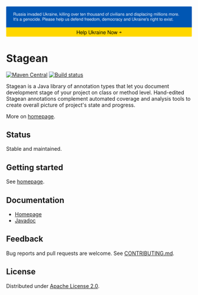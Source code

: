 <!--- Generated by scripts/configure.py --->
[![SWUbanner](https://raw.githubusercontent.com/vshymanskyy/StandWithUkraine/main/banner2-direct.svg)](https://github.com/vshymanskyy/StandWithUkraine/blob/main/docs/README.md)

# Stagean

[![Maven Central](https://img.shields.io/maven-central/v/com.machinezoo.stagean/stagean)](https://search.maven.org/artifact/com.machinezoo.stagean/stagean)
[![Build status](https://github.com/robertvazan/stagean/workflows/build/badge.svg)](https://github.com/robertvazan/stagean/actions/workflows/build.yml)

Stagean is a Java library of annotation types that let you document development stage of your project on class or method level.
Hand-edited Stagean annotations complement automated coverage and analysis tools to create overall picture of project's state and progress.

More on [homepage](https://stagean.machinezoo.com/).

## Status

Stable and maintained.

## Getting started

See [homepage](https://stagean.machinezoo.com/).

## Documentation

* [Homepage](https://stagean.machinezoo.com/)
* [Javadoc](https://stagean.machinezoo.com/javadoc/com.machinezoo.stagean/com/machinezoo/stagean/package-summary.html)

## Feedback

Bug reports and pull requests are welcome. See [CONTRIBUTING.md](CONTRIBUTING.md).

## License

Distributed under [Apache License 2.0](LICENSE).
